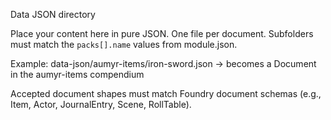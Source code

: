 Data JSON directory

Place your content here in pure JSON. One file per document.
Subfolders must match the `packs[].name` values from module.json.

Example:
  data-json/aumyr-items/iron-sword.json -> becomes a Document in the aumyr-items compendium

Accepted document shapes must match Foundry document schemas (e.g., Item, Actor, JournalEntry, Scene, RollTable).
